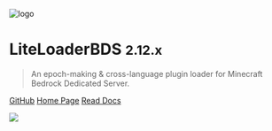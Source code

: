 ![logo](../assets/Logo.png)

# LiteLoaderBDS <small>2.12.x</small>

> An epoch-making & cross-language plugin loader for Minecraft Bedrock Dedicated Server.

[GitHub](https://github.com/LiteLDev/LiteLoaderBDS)
[Home Page](https://www.litebds.com)
[Read Docs](/README.md)

![](../assets/banner.webp)
